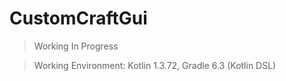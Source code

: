 # CustomCraftGui

> Working In Progress

> Working Environment: Kotlin 1.3.72, Gradle 6.3 (Kotlin DSL)